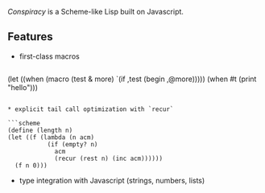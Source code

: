 *Conspiracy* is a Scheme-like Lisp built on Javascript.

Features
--------
* first-class macros

  ```scheme
(let ((when (macro (test & more)
              `(if ,test
                 (begin ,@more)))))
  (when #t (print "hello")))
  ```

* explicit tail call optimization with `recur`

  ```scheme
(define (length n)
  (let ((f (lambda (n acm)
             (if (empty? n)
               acm
               (recur (rest n) (inc acm))))))
    (f n 0)))
  ```

* type integration with Javascript (strings, numbers, lists)
